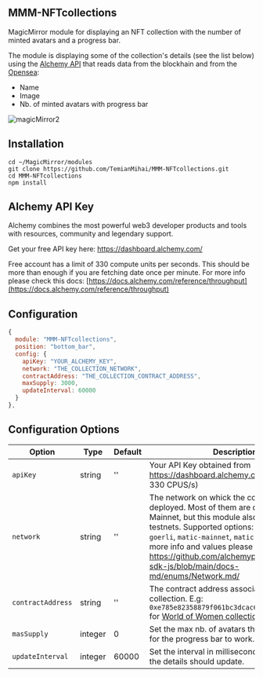## MMM-NFTcollections

MagicMirror module for displaying an NFT collection with the number of minted avatars and a progress bar.

The module is displaying some of the collection's details (see the list below) using the [Alchemy API](https://docs.alchemy.com/reference/api-overview) that reads data from the blockhain and from the [Opensea](https://opensea.io/):
  - Name
  - Image
  - Nb. of minted avatars with progress bar

![magicMirror2](https://user-images.githubusercontent.com/19783030/217009098-c77b0d34-4b47-474f-b8b2-ea8f4b01fa08.png)

## Installation
```shell
cd ~/MagicMirror/modules
git clone https://github.com/TemianMihai/MMM-NFTcollections.git
cd MMM-NFTcollections
npm install
```

## Alchemy API Key
Alchemy combines the most powerful web3 developer products and tools with resources, community and legendary support.

Get your free API key here:
https://dashboard.alchemy.com/

Free account has a limit of 330 compute units per seconds. This should be more than enough if you are fetching date once per minute.
For more info please check this docs: [https://docs.alchemy.com/reference/throughput](https://docs.alchemy.com/reference/throughput)

## Configuration

```javascript
{
  module: "MMM-NFTcollections",
  position: "bottom_bar",
  config: {
    apiKey: "YOUR_ALCHEMY_KEY",
    network: "THE_COLLECTION_NETWORK",
    contractAddress: "THE_COLLECTION_CONTRACT_ADDRESS",
    maxSupply: 3000,
    updateInterval: 60000
  }
},
```
## Configuration Options

| **Option** | **Type** | **Default** | **Description** |
| --- | --- | --- | --- |
| `apiKey` | string | '' | Your API Key obtained from <https://dashboard.alchemy.com/> (limited to 330 CPUS/s)|
| `network` | string | '' | The network on whick the collection is deployed. Most of them are deployed on ETH Mainnet, but this module also supports testnets. Supported options: `eth-mainnet`, `eth-goerli`, `matic-mainnet`, `matic-mumbai` etc. For more info and values please check <https://github.com/alchemyplatform/alchemy-sdk-js/blob/main/docs-md/enums/Network.md/> |
| `contractAddress` | string | '' | The contract address associated with the collection. E.g: `0xe785e82358879f061bc3dcac6f0444462d4b5330` for [World of Women collection](https://opensea.io/collection/world-of-women-nft) |
| `masSupply` | integer | 0 | Set the max nb. of avatars that can be minted for the progress bar to work. |
| `updateInterval` | integer | 60000 | Set the interval in milliseconds for how often the details should update. |

